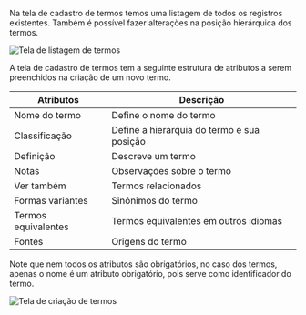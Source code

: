 Na tela de cadastro de termos temos uma listagem de todos os registros existentes. Também é possível fazer alteraçòes na posição hierárquica dos termos.

![Tela de listagem de termos]()

A tela de cadastro de termos tem a seguinte estrutura de atributos a serem preenchidos na criação de um novo termo.


| Atributos            | Descrição                                  |
|----------------------|--------------------------------------------|
| Nome do termo        | Define o nome do termo                     |
| Classificação        | Define a hierarquia do termo e sua posição |
| Definição            | Descreve um termo                          |
| Notas                | Observações sobre o termo                  |
| Ver também           | Termos relacionados                        |
| Formas variantes     | Sinônimos do termo                         |
| Termos equivalentes  | Termos equivalentes em outros idiomas      |
| Fontes               | Origens do termo                           |

Note que nem todos os atributos são obrigatórios, no caso dos termos, apenas o nome é um atributo obrigatório, pois serve como identificador do termo.

![Tela de criação de termos]()